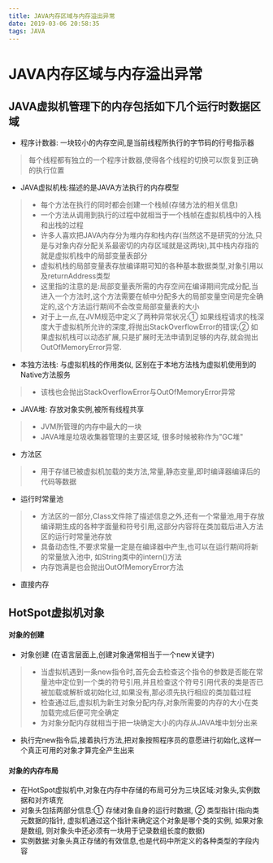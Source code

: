 ```yaml
---
title: JAVA内存区域与内存溢出异常
date: 2019-03-06 20:58:35
tags: JAVA
---
```

# JAVA内存区域与内存溢出异常


## JAVA虚拟机管理下的内存包括如下几个运行时数据区域
- 程序计数器: 一块较小的内存空间,是当前线程所执行的字节码的行号指示器
> 每个线程都有独立的一个程序计数器,使得各个线程的切换可以恢复到正确的执行位置

<!--more-->
- JAVA虚拟机栈:描述的是JAVA方法执行的内存模型
> - 每个方法在执行的同时都会创建一个栈帧(存储方法的相关信息)
> - 一个方法从调用到执行的过程中就相当于一个栈帧在虚拟机栈中的入栈和出栈的过程
> - 许多人喜欢把JAVA内存分为堆内存和栈内存(当然这不是研究的分法,只是与对象内存分配关系最密切的内存区域就是这两块),其中栈内存指的就是虚拟机栈中的局部变量表部分
> - 虚拟机栈的局部变量表存放编译期可知的各种基本数据类型,对象引用以及returnAddress类型
> - 这里指的注意的是:局部变量表所需的内存空间在编译期间完成分配,当进入一个方法时,这个方法需要在帧中分配多大的局部变量空间是完全确定的,这个方法运行期间不会改变局部变量表的大小
> - 对于上一点,在JVM规范中定义了两种异常状况:① 如果线程请求的栈深度大于虚拟机所允许的深度,将抛出StackOverflowError的错误;② 如果虚拟机栈可以动态扩展,只是扩展时无法申请到足够的内存,就会抛出OutOfMemoryError异常.
- 本独方法栈: 与虚拟机栈的作用类似, 区别在于本地方法栈为虚拟机使用到的Native方法服务
> - 该栈也会抛出StackOverflowError与OutOfMemoryError异常
- JAVA堆: 存放对象实例,被所有线程共享
> - JVM所管理的内存中最大的一块
> - JAVA堆是垃圾收集器管理的主要区域, 很多时候被称作为"GC堆"
- 方法区
> - 用于存储已被虚拟机加载的类方法,常量,静态变量,即时编译器编译后的代码等数据
- 运行时常量池
> - 方法区的一部分,Class文件除了描述信息之外,还有一个常量池,用于存放编译期生成的各种字面量和符号引用,这部分内容将在类加载后进入方法区的运行时常量池存放
> - 具备动态性,不要求常量一定是在编译器中产生,也可以在运行期间将新的常量放入池中, 如String类中的intern()方法
> - 内存饱满是也会抛出OutOfMemoryError方法
- 直接内存


## HotSpot虚拟机对象
#### 对象的创建
- 对象创建 (在语言层面上,创建对象通常相当于一个new关键字)
> - 当虚拟机遇到一条new指令时,首先会去检查这个指令的参数是否能在常量池中定位到一个类的符号引用,并且检查这个符号引用代表的类是否已被加载或解析或初始化过,如果没有,那必须先执行相应的类加载过程
> - 检查通过后,虚拟机为新生对象分配内存,对象所需要的内存的大小在类加载完成后便可完全确定
> - 为对象分配内存就相当于把一块确定大小的内存从JAVA堆中划分出来
- 执行完new指令后,接着执行<int>方法,把对象按照程序员的意愿进行初始化,这样一个真正可用的对象才算完全产生出来

#### 对象的内存布局
- 在HotSpot虚拟机中,对象在内存中存储的布局可分为三块区域:对象头,实例数据和对齐填充
- 对象头包括两部分信息:① 存储对象自身的运行时数据, ② 类型指针(指向类元数据的指针, 虚拟机通过这个指针来确定这个对象是哪个类的实例, 如果对象是数组, 则对象头中还必须有一块用于记录数组长度的数据)
- 实例数据:对象头真正存储的有效信息,也是代码中所定义的各种类型的字段内容
